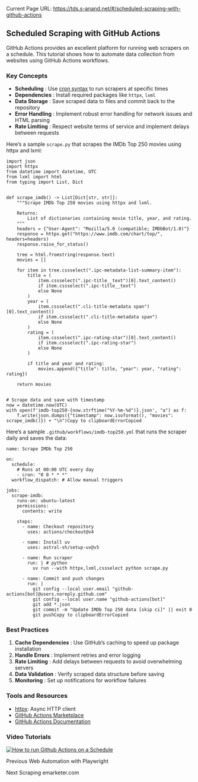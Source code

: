 Current Page URL: https://tds.s-anand.net/#/scheduled-scraping-with-github-actions

## Scheduled Scraping with GitHub Actions

GitHub Actions provides an excellent platform for running web scrapers on a
schedule. This tutorial shows how to automate data collection from websites
using GitHub Actions workflows.

### Key Concepts

  * **Scheduling** : Use [cron syntax](https://docs.github.com/en/actions/using-workflows/events-that-trigger-workflows#schedule) to run scrapers at specific times
  * **Dependencies** : Install required packages like `httpx`, `lxml`
  * **Data Storage** : Save scraped data to files and commit back to the repository
  * **Error Handling** : Implement robust error handling for network issues and HTML parsing
  * **Rate Limiting** : Respect website terms of service and implement delays between requests

Here’s a sample `scrape.py` that scrapes the IMDb Top 250 movies using httpx
and lxml:

    
    
    import json
    import httpx
    from datetime import datetime, UTC
    from lxml import html
    from typing import List, Dict
    
    
    def scrape_imdb() -> List[Dict[str, str]]:
        """Scrape IMDb Top 250 movies using httpx and lxml.
    
        Returns:
            List of dictionaries containing movie title, year, and rating.
        """
        headers = {"User-Agent": "Mozilla/5.0 (compatible; IMDbBot/1.0)"}
        response = httpx.get("https://www.imdb.com/chart/top/", headers=headers)
        response.raise_for_status()
    
        tree = html.fromstring(response.text)
        movies = []
    
        for item in tree.cssselect(".ipc-metadata-list-summary-item"):
            title = (
                item.cssselect(".ipc-title__text")[0].text_content()
                if item.cssselect(".ipc-title__text")
                else None
            )
            year = (
                item.cssselect(".cli-title-metadata span")[0].text_content()
                if item.cssselect(".cli-title-metadata span")
                else None
            )
            rating = (
                item.cssselect(".ipc-rating-star")[0].text_content()
                if item.cssselect(".ipc-rating-star")
                else None
            )
    
            if title and year and rating:
                movies.append({"title": title, "year": year, "rating": rating})
    
        return movies
    
    
    # Scrape data and save with timestamp
    now = datetime.now(UTC)
    with open(f'imdb-top250-{now.strftime("%Y-%m-%d")}.json', "a") as f:
        f.write(json.dumps({"timestamp": now.isoformat(), "movies": scrape_imdb()}) + "\n")Copy to clipboardErrorCopied

Here’s a sample `.github/workflows/imdb-top250.yml` that runs the scraper
daily and saves the data:

    
    
    name: Scrape IMDb Top 250
    
    on:
      schedule:
        # Runs at 00:00 UTC every day
        - cron: "0 0 * * *"
      workflow_dispatch: # Allow manual triggers
    
    jobs:
      scrape-imdb:
        runs-on: ubuntu-latest
        permissions:
          contents: write
    
        steps:
          - name: Checkout repository
            uses: actions/checkout@v4
    
          - name: Install uv
            uses: astral-sh/setup-uv@v5
    
          - name: Run scraper
            run: | # python
              uv run --with httpx,lxml,cssselect python scrape.py
    
          - name: Commit and push changes
            run: |
              git config --local user.email "github-actions[bot]@users.noreply.github.com"
              git config --local user.name "github-actions[bot]"
              git add *.json
              git commit -m "Update IMDb Top 250 data [skip ci]" || exit 0
              git pushCopy to clipboardErrorCopied

### Best Practices

  1. **Cache Dependencies** : Use GitHub’s caching to speed up package installation
  2. **Handle Errors** : Implement retries and error logging
  3. **Rate Limiting** : Add delays between requests to avoid overwhelming servers
  4. **Data Validation** : Verify scraped data structure before saving
  5. **Monitoring** : Set up notifications for workflow failures

### Tools and Resources

  * [httpx](https://www.python-httpx.org/): Async HTTP client
  * [GitHub Actions Marketplace](https://github.com/marketplace?type=actions)
  * [GitHub Actions Documentation](https://docs.github.com/en/actions)

### Video Tutorials

[![How to run Github Actions on a
Schedule](https://i.ytimg.com/vi_webp/eJG86J200nM/sddefault.webp)](https://youtu.be/eJG86J200nM)

Previous Web Automation with Playwright

Next Scraping emarketer.com

